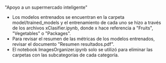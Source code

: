 "Apoyo a un supermercado inteligente" 

* Los modelos entrenados se encuentran en la carpeta model/trained_models y el entrenamiento de cada uno se hizo a través de los archivos xClasifier.ipynb, donde x hace referencia a "Fruits", "Vegetables" o "Packages".
* Para revisar el resumen de las métricas de los modelos entrenados, revisar el documento "Resumen resultados.pdf".
* El notebook ImagesOrganizer.ipynb solo se utilizó para eliminar las carpetas con las subcategorías de cada categoría.
